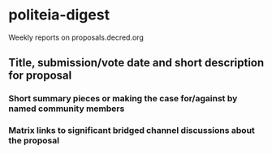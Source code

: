 # politeia-digest
Weekly reports on proposals.decred.org

## Title, submission/vote date and short description for proposal

### Short summary pieces or making the case for/against by named community members

### Matrix links to significant bridged channel discussions about the proposal
